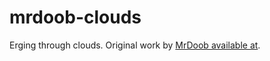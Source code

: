 # mrdoob-clouds
Erging through clouds. Original work by [MrDoob available at](https://mrdoob.com/lab/javascript/webgl/clouds/).

